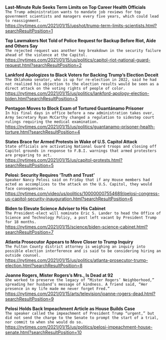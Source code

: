 **Last-Minute Rule Seeks Term Limits on Top Career Health Officials**\
`The Trump administration wants to mandate job reviews for top government scientists and managers every five years, which could lead to reassignment.`\
https://nytimes.com/2021/01/15/upshot/trump-term-limits-scientists.html?searchResultPosition=1

**Top Lawmakers Not Told of Police Request for Backup Before Riot, Aide and Others Say**\
`The rejected request was another key breakdown in the security failure ahead of the violence at the Capitol.`\
https://nytimes.com/2021/01/15/us/politics/capitol-riot-national-guard-request.html?searchResultPosition=2

**Lankford Apologizes to Black Voters for Backing Trump’s Election Deceit**\
`The Oklahoma senator, who is up for re-election in 2022, said he had not realized his objection to the election results would be seen as a direct attack on the voting rights of people of color.`\
https://nytimes.com/2021/01/15/us/politics/lankford-apology-election-biden.html?searchResultPosition=3

**Pentagon Moves to Block Exam of Tortured Guantánamo Prisoner**\
`In his final days in office before a new administration takes over, Army Secretary Ryan McCarthy changed a regulation to sidestep court rulings requiring the medical examination.`\
https://nytimes.com/2021/01/15/us/politics/guantanamo-prisoner-health-torture.html?searchResultPosition=4

**States Brace for Armed Protests in Wake of U.S. Capitol Attack**\
`State officials are activating National Guard troops and closing off Capitol grounds in response to F.B.I. warnings that armed protesters are preparing to act.`\
https://nytimes.com/2021/01/15/us/capitol-protests.html?searchResultPosition=5

**Pelosi: Security Requires ‘Truth and Trust’**\
`Speaker Nancy Pelosi said on Friday that if any House members had acted as accomplices to the attack on the U.S. Capitol, they would face consequences.`\
https://nytimes.com/video/us/politics/100000007554689/pelosi-congress-us-capitol-security-inauguration.html?searchResultPosition=6

**Biden to Elevate Science Adviser to His Cabinet**\
`The President-elect will nominate Eric S. Lander to head the Office of Science and Technology Policy, a post left vacant by President Trump for 18 months.`\
https://nytimes.com/2021/01/15/science/biden-science-cabinet.html?searchResultPosition=7

**Atlanta Prosecutor Appears to Move Closer to Trump Inquiry**\
`The Fulton County district attorney is weighing an inquiry into possible election interference and is said to be considering hiring an outside counsel.`\
https://nytimes.com/2021/01/15/us/politics/atlanta-prosecutor-trump-election.html?searchResultPosition=8

**Joanne Rogers, Mister Rogers’s Mrs., Is Dead at 92**\
`She worked to preserve the legacy of “Mister Rogers’ Neighborhood,” spreading her husband’s message of kindness. A friend said, “Her presence in my life made me never forget Fred.”`\
https://nytimes.com/2021/01/15/arts/television/joanne-rogers-dead.html?searchResultPosition=9

**Pelosi Holds Back Impeachment Article as House Builds Case**\
`The speaker called the impeachment of President Trump “urgent,” but did not send the charge to the Senate to prompt the start of a trial, nor commit to when she would do so.`\
https://nytimes.com/2021/01/15/us/politics/pelosi-impeachment-house-senate.html?searchResultPosition=10

